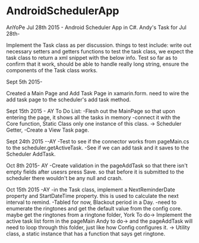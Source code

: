 # AndroidSchedulerApp
AnYoPe Jul 28th 2015 - Android Scheduler App in C#.
Andy's Task for Jul 28th-


Implement the Task class as per discussion. things to test include: write out necessary setters and getters functions to test the task class, we expect the task class to return a xml snippet with the below info. Test so far as to confirm that it work, should be able to handle really long string, ensure the components of the Task class works. 

Sept 5th 2015-

  Created a Main Page and Add Task Page in xamarin.form. need to wire the add task page to the scheduler's add task method.
  
Sept 15th 2015 - AY
To Do List:
    -Flesh out the MainPage so that upon entering the page, it shows all the tasks in memory
      -connect it with the Core function, Static Class only one instance of this class.  ->  Scheduler Getter, 
    -Create a View Task page. 

Sept 24th 2015 --AY
    -Test to see if the connector works from pageMain.cs  to the scheduler.getActiveTask.
    -See if we can add task and it saves to the Scheduler AddTask. 

Oct 8th 2015- AY
     -Create validation in the pageAddTask so that there isn't empty fields after usesrs press Save. so that before it is   submitted to the scheduler there wouldn't be any null and crash.
     
Oct 15th 2015 -AY
    -in the Task class, implement a NextReminderDate property and StartDateTime property. this is used to calculate the         next interval to remind.
    -Tabled for now, Blackout period in a Day. 
    -need to enumerate the ringtones and get the default value from the config core. maybe get the ringtones from a ringtone 
    folder, 
    York To do-> Implement the active task list form in the pageMain
    Andy to do-> and the pageAddTask will need to loop through this folder, just like how Config configures it. -> Utility        class, a static instance that has a function that says get ringtone. 
